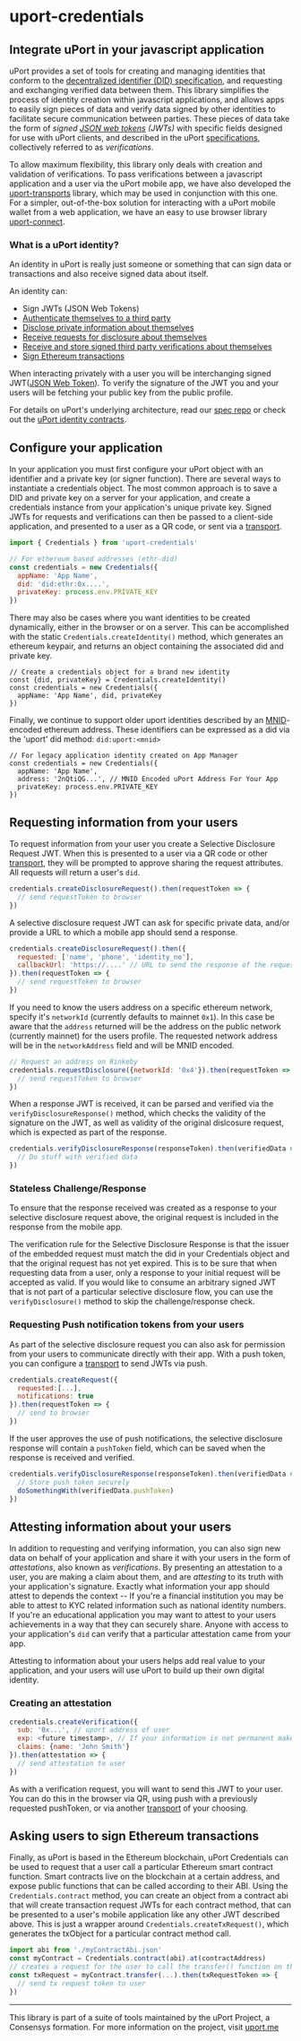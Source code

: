 # uport-credentials

## Integrate uPort in your javascript application

uPort provides a set of tools for creating and managing identities that conform to the [decentralized identifier (DID) specification](), and requesting and exchanging verified data between them.  This library simplifies the process of identity creation within javascript applications, and allows apps to easily sign pieces of data and verify data signed by other identities to facilitate secure communication between parties.  These pieces of data take the form of *signed [JSON web tokens](https://jwt.io/introduction/) (JWTs)* with specific fields designed for use with uPort clients, and described in the uPort [specifications](https://github.com/uport-project/specs), collectively referred to as *verifications*.

To allow maximum flexibility, this library only deals with creation and validation of verifications.  To pass verifications between a javascript application and a user via the uPort mobile app, we have also developed the [uport-transports](https://github.com/uport-project/uport-transports) library, which may be used in conjunction with this one.  For a simpler, out-of-the-box solution for interacting with a uPort mobile wallet from a web application, we have an easy to use browser library [uport-connect](https://github.com/uport-project/uport-connect).

### What is a uPort identity?

An identity in uPort is really just someone or something that can sign data or transactions and also receive signed data about itself.

An identity can:

- Sign JWTs (JSON Web Tokens)
- [Authenticate themselves to a third party](messages/shareresp.md)
- [Disclose private information about themselves](messages/shareresp.md)
- [Receive requests for disclosure about themselves](messages/sharereq.md)
- [Receive and store signed third party verifications about themselves](flows/verification.md)
- [Sign Ethereum transactions](flows/tx.md)

When interacting privately with a user you will be interchanging signed JWT([JSON Web Token](https://jwt.io/)). To verify the signature of the JWT you and your users will be fetching your public key from the public profile.  

For details on uPort's underlying architecture, read our [spec repo](https://github.com/uport-project/specs) or check out the [uPort identity contracts](https://github.com/uport-project/uport-identity).

## Configure your application

In your application you must first configure your uPort object with an identifier and a private key (or signer function).  There are several ways to instantiate a credentials object.  The most common approach is to save a DID and private key on a server for your application, and create a credentials instance from your application's unique private key.  Signed JWTs for requests and verifications can then be passed to a client-side application, and presented to a user as a QR code, or sent via a [transport](http://github.com/uport-project/uport-transports).

```javascript
import { Credentials } from 'uport-credentials'

// For ethereum based addresses (ethr-did)
const credentials = new Credentials({
  appName: 'App Name',
  did: 'did:ethr:0x....',
  privateKey: process.env.PRIVATE_KEY
})
```

There may also be cases where you want identities to be created dynamically, either in the browser or on a server.  This can be accomplished with the static `Credentials.createIdentity()` method, which generates an ethereum keypair, and returns an object containing the associated did and private key.
```
// Create a credentials object for a brand new identity
const {did, privateKey} = Credentials.createIdentity()
const credentials = new Credentials({
  appName: 'App Name', did, privateKey
})
```

Finally, we continue to support older uport identities described by an [MNID](http://github.com/uport-project/mnid)-encoded ethereum address.  These identifiers can be expressed as a did via the 'uport' did method: `did:uport:<mnid>`
```
// For legacy application identity created on App Manager
const credentials = new Credentials({
  appName: 'App Name',
  address: '2nQtiQG...', // MNID Encoded uPort Address For Your App
  privateKey: process.env.PRIVATE_KEY
})
```

## Requesting information from your users

To request information from your user you create a Selective Disclosure Request JWT.  When this is presented to a user via a QR code or other [transport](https://github.com/uport-project/uport-transports), they will be prompted to approve sharing the request attributes.  All requests will return a user's `did`.

```javascript
credentials.createDisclosureRequest().then(requestToken => {
  // send requestToken to browser
})
```

A selective disclosure request JWT can ask for specific private data, and/or provide a URL to which a mobile app should send a response.

```javascript
credentials.createDisclosureRequest().then({
  requested: ['name', 'phone', 'identity_no'],
  callbackUrl: 'https://....' // URL to send the response of the request to
}).then(requestToken => {
  // send requestToken to browser
})
```

If you need to know the users address on a specific ethereum network, specify it's `networkId` (currently defaults to mainnet `0x1`). In this case be aware that the `address` returned will be the address on the public network (currently mainnet) for the users profile. The requested network address will be in the `networkAddress` field and will be MNID encoded.

```javascript
// Request an address on Rinkeby
credentials.requestDisclosure({networkId: '0x4'}).then(requestToken => {
  // send requestToken to browser
})
```

When a response JWT is received, it can be parsed and verified via the `verifyDisclosureResponse()` method, which checks the validity of the signature on the JWT, as well as validity of the original dislcosure request, which is expected as part of the response.  

```javascript
credentials.verifyDisclosureResponse(responseToken).then(verifiedData => {
  // Do stuff with verified data
})
```

### Stateless Challenge/Response

To ensure that the response received was created as a response to your selective disclosure request above, the original request is included in the response from the mobile app.

The verification rule for the Selective Disclosure Response is that the issuer of the embedded request must match the did in your Credentials object and that the original request has not yet expired.  This is to be sure that when requesting data from a user, only a response to your initial request will be accepted as valid.  If you would like to consume an arbitrary signed JWT that is not part of a particular selective disclosure flow, you can use the `verifyDisclosure()` method to skip the challenge/response check.

### Requesting Push notification tokens from your users

As part of the selective disclosure request you can also ask for permission from your users to communicate directly with their app.  With a push token, you can configure a [transport](https://github.com/uport-project/uport-transports) to send JWTs via push.

```javascript
credentials.createRequest({
  requested:[...],
  notifications: true
}).then(requestToken => {
  // send to browser
})
```
If the user approves the use of push notifications, the selective disclosure response will contain a `pushToken` field, which can be saved when the response is received and verified.

```javascript
credentials.verifyDisclosureResponse(responseToken).then(verifiedData => {
  // Store push token securely
  doSomethingWith(verifiedData.pushToken)
})
```

## Attesting information about your users
In addition to requesting and verifying information, you can also sign new data on behalf of your application and share it with your users in the form of _attestations_, also known as _verifications_.  By presenting an attestation to a user, you are making a claim about them, and are _attesting_ to its truth with your application's signature.  Exactly what information your app should attest to depends the context -- If you're a financial institution you may be able to attest to KYC related information such as national identity numbers. If you're an educational application you may want to attest to your users achievements in a way that they can securely share.  Anyone with access to your application's `did` can verify that a particular attestation came from your app.

Attesting to information about your users helps add real value to your application, and your users will use uPort to build up their own digital identity.

### Creating an attestation

```javascript
credentials.createVerification({
  sub: '0x...', // uport address of user
  exp: <future timestamp>, // If your information is not permanent make sure to add an expires timestamp
  claims: {name: 'John Smith'}
}).then(attestation => {
  // send attestation to user
})
```
As with a verification request, you will want to send this JWT to your user. You can do this in the browser via QR, using push with a previously requested pushToken, or via another [transport](https://github.com/uport-project/uport-transports) of your choosing.

## Asking users to sign Ethereum transactions

Finally, as uPort is based in the Ethereum blockchain, uPort Credentials can be used to request that a user call a particular Ethereum smart contract function.  Smart contracts live on the blockchain at a certain address, and expose public functions that can be called according to their ABI.  Using the `Credentials.contract` method, you can create an object from a contract abi that will create transaction request JWTs for each contract method, that can be presented to a user's mobile application like any other JWT described above.  This is just a wrapper around `Credentials.createTxRequest()`, which generates the txObject for a particular contract method call.

```javascript
import abi from './myContractAbi.json'
const myContract = Credentials.contract(abi).at(contractAddress)
// creates a request for the user to call the transfer() function on the smart contract
const txRequest = myContract.transfer(...).then(txRequestToken => {
  // send tx request token to user
})
```
---------------------------------------------------

This library is part of a suite of tools maintained by the uPort Project, a Consensys formation.  For more information on the project, visit [uport.me](https://uport.me)
